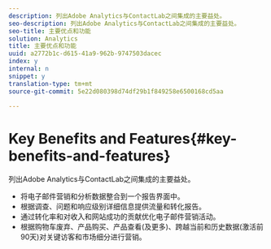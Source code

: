 ```yaml
---
description: 列出Adobe Analytics与ContactLab之间集成的主要益处。
seo-description: 列出Adobe Analytics与ContactLab之间集成的主要益处。
seo-title: 主要优点和功能
solution: Analytics
title: 主要优点和功能
uuid: a2772b1c-d615-41a9-962b-9747503dacec
index: y
internal: n
snippet: y
translation-type: tm+mt
source-git-commit: 5e22d080398d74df29b1f849258e6500168cd5aa

---
```



# Key Benefits and Features{#key-benefits-and-features}

列出Adobe Analytics与ContactLab之间集成的主要益处。

* 将电子邮件营销和分析数据整合到一个报告界面中。
* 根据调查、问题和响应级别详细信息提供流量和转化报告。
* 通过转化率和对收入和网站成功的贡献优化电子邮件营销活动。
* 根据购物车废弃、产品购买、产品查看(及更多)、跨越当前和历史数据(激活前90天)对关键访客和市场细分进行营销。

